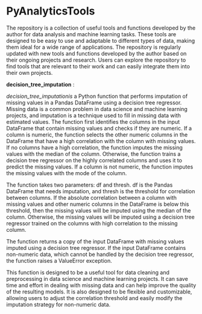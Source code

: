 # PyAnalyticsTools


The repository is a collection of useful tools and functions developed by the author for data analysis and machine learning tasks. These tools are designed to be easy to use and adaptable to different types of data, making them ideal for a wide range of applications. The repository is regularly updated with new tools and functions developed by the author based on their ongoing projects and research. Users can explore the repository to find tools that are relevant to their work and can easily integrate them into their own projects.


**decision_tree_imputation** :

  _decision_tree_imputationis_ a Python function that performs imputation of missing values in a Pandas DataFrame using a decision tree regressor. Missing data is a common problem in data science and machine learning projects, and imputation is a technique used to fill in missing data with estimated values. The function first identifies the columns in the input DataFrame that contain missing values and checks if they are numeric. If a column is numeric, the function selects the other numeric columns in the DataFrame that have a high correlation with the column with missing values. If no columns have a high correlation, the function imputes the missing values with the median of the column. Otherwise, the function trains a decision tree regressor on the highly correlated columns and uses it to predict the missing values. If a column is not numeric, the function imputes the missing values with the mode of the column.

  The function takes two parameters: df and thresh. df is the Pandas DataFrame that needs imputation, and thresh is the threshold for correlation between columns. If the absolute correlation between a column with missing values and other numeric columns in the DataFrame is below this threshold, then the missing values will be imputed using the median of the column. Otherwise, the missing values will be imputed using a decision tree regressor trained on the columns with high correlation to the missing column.

  The function returns a copy of the input DataFrame with missing values imputed using a decision tree regressor. If the input DataFrame contains non-numeric data, which cannot be handled by the decision tree regressor, the function raises a ValueError exception.

  This function is designed to be a useful tool for data cleaning and preprocessing in data science and machine learning projects. It can save time and effort in dealing with missing data and can help improve the quality of the resulting models. It is also designed to be flexible and customizable, allowing users to adjust the correlation threshold and easily modify the imputation strategy for non-numeric data.
